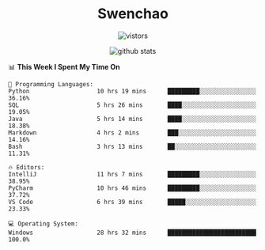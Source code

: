 <h1 align="center">Swenchao</h3>

<p align="center">
  <img src="https://visitor-badge.glitch.me/badge?page_id=Swenchao" alt="vistors" />
</p>

<p align="center">
  <img src="https://github-readme-stats.vercel.app/api?username=Swenchao&count_private=true&show_icons=true&theme=vue-dark&hide_title=true" alt="github stats" />
</p>

<!--START_SECTION:waka-->
📊 **This Week I Spent My Time On** 

```text
💬 Programming Languages: 
Python                   10 hrs 19 mins      █████████░░░░░░░░░░░░░░░░   36.16% 
SQL                      5 hrs 26 mins       ████░░░░░░░░░░░░░░░░░░░░░   19.05% 
Java                     5 hrs 14 mins       ████░░░░░░░░░░░░░░░░░░░░░   18.38% 
Markdown                 4 hrs 2 mins        ███░░░░░░░░░░░░░░░░░░░░░░   14.16% 
Bash                     3 hrs 13 mins       ██░░░░░░░░░░░░░░░░░░░░░░░   11.31%

🔥 Editors: 
IntelliJ                 11 hrs 7 mins       █████████░░░░░░░░░░░░░░░░   38.95% 
PyCharm                  10 hrs 46 mins      █████████░░░░░░░░░░░░░░░░   37.72% 
VS Code                  6 hrs 39 mins       █████░░░░░░░░░░░░░░░░░░░░   23.33%

💻 Operating System: 
Windows                  28 hrs 32 mins      █████████████████████████   100.0%

```


<!--END_SECTION:waka-->
